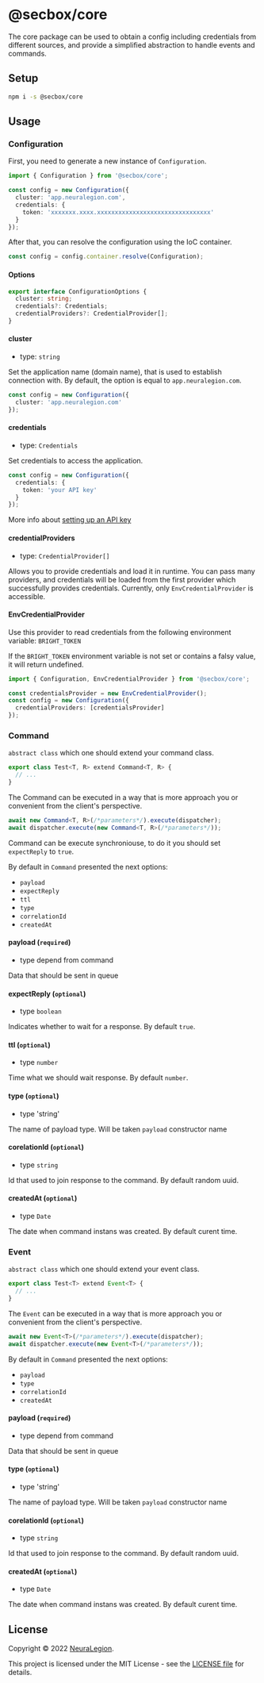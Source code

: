 # @secbox/core

The core package can be used to obtain a config including credentials from different sources, and provide a simplified abstraction to handle events and commands.

## Setup

```bash
npm i -s @secbox/core
```

## Usage

### Configuration

First, you need to generate a new instance of `Configuration`.

```ts
import { Configuration } from '@secbox/core';

const config = new Configuration({
  cluster: 'app.neuralegion.com',
  credentials: {
    token: 'xxxxxxx.xxxx.xxxxxxxxxxxxxxxxxxxxxxxxxxxxxxxx'
  }
});
```

After that, you can resolve the configuration using the IoC container.

```ts
const config = config.container.resolve(Configuration);
```

#### Options

```ts
export interface ConfigurationOptions {
  cluster: string;
  credentials?: Credentials;
  credentialProviders?: CredentialProvider[];
}
```

#### cluster

- type: `string`

Set the application name (domain name), that is used to establish connection with. By default, the option is equal to `app.neuralegion.com`.

```ts
const config = new Configuration({
  cluster: 'app.neuralegion.com'
});
```

#### credentials

- type: `Credentials`

Set credentials to access the application.

```ts
const config = new Configuration({
  credentials: {
    token: 'your API key'
  }
});
```

More info about [setting up an API key](https://docs.neuralegion.com/docs/manage-your-organization#manage-organization-apicli-authentication-tokens)

#### credentialProviders

- type: `CredentialProvider[]`

Allows you to provide credentials and load it in runtime. You can pass many providers, and credentials will be loaded from the first provider which successfully provides credentials. Currently, only `EnvCredentialProvider` is accessible.

#### EnvCredentialProvider

Use this provider to read credentials from the following environment variable: `BRIGHT_TOKEN`

If the `BRIGHT_TOKEN` environment variable is not set or contains a falsy value, it will return undefined.

```ts
import { Configuration, EnvCredentialProvider } from '@secbox/core';

const credentialsProvider = new EnvCredentialProvider();
const config = new Configuration({
  credentialProviders: [credentialsProvider]
});
```

### Command

`abstract class` which one should extend your command class.

```ts
export class Test<T, R> extend Command<T, R> {
  // ...
}
```

The Command can be executed in a way that is more approach you or convenient from the client's perspective.

```ts
await new Command<T, R>(/*parameters*/).execute(dispatcher);
await dispatcher.execute(new Command<T, R>(/*parameters*/));
```

Command can be execute synchroniouse, to do it you should set `expectReply` to `true`.

By default in `Command` presented the next options:

- `payload`
- `expectReply`
- `ttl`
- `type`
- `correlationId`
- `createdAt`

#### payload (`required`)

- type depend from command

Data that should be sent in queue

#### expectReply (`optional`)

- type `boolean`

Indicates whether to wait for a response. By default `true`.

#### ttl (`optional`)

- type `number`

Time what we should wait response. By default `number`.

#### type (`optional`)

- type 'string'

The name of payload type. Will be taken `payload` constructor name

#### corelationId (`optional`)

- type `string`

Id that used to join response to the command. By default random uuid.

#### createdAt (`optional`)

- type `Date`

The date when command instans was created. By default curent time.

### Event

`abstract class` which one should extend your event class.

```ts
export class Test<T> extend Event<T> {
  // ...
}
```

The `Event` can be executed in a way that is more approach you or convenient from the client's perspective.

```ts
await new Event<T>(/*parameters*/).execute(dispatcher);
await dispatcher.execute(new Event<T>(/*parameters*/));
```

By default in `Command` presented the next options:

- `payload`
- `type`
- `correlationId`
- `createdAt`

#### payload (`required`)

- type depend from command

Data that should be sent in queue

#### type (`optional`)

- type 'string'

The name of payload type. Will be taken `payload` constructor name

#### corelationId (`optional`)

- type `string`

Id that used to join response to the command. By default random uuid.

#### createdAt (`optional`)

- type `Date`

The date when command instans was created. By default curent time.

## License

Copyright © 2022 [NeuraLegion](https://github.com/NeuraLegion).

This project is licensed under the MIT License - see the [LICENSE file](LICENSE) for details.
